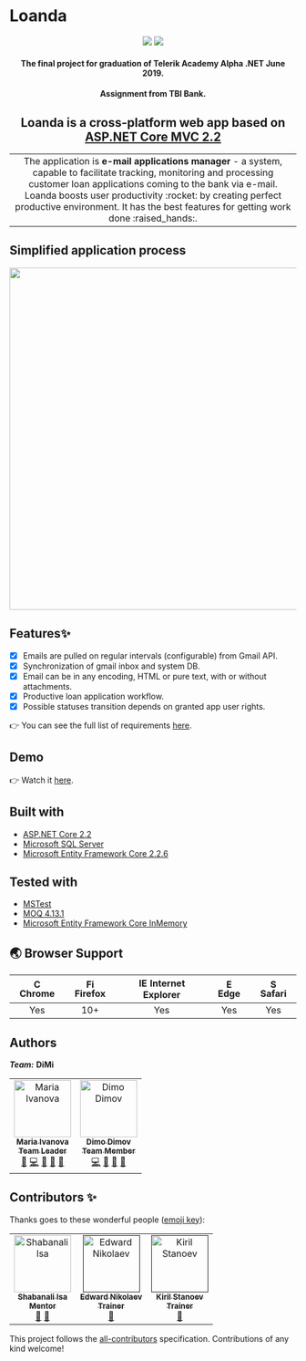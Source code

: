  # Loanda
<p align="center">
  <a>
    <img src="https://img.shields.io/badge/TelerikAlpha-.NET-green" />
  </a>
  <a>
    <img src="https://img.shields.io/github/issues/mimski/TBI" />
  </a>
</p>
<h4 align="center">
  The final project for graduation of Telerik Academy Alpha .NET June 2019. 
 </h4> 
 <h4 align="center">
 Assignment from TBI Bank.
  </h4> 

<h2 align="center">Loanda is a cross-platform web app based on <a href="https://dotnet.microsoft.com/apps/aspnet" target="_blank">ASP.NET Core MVC 2.2</a></h2>

<table>
<tr>
<td align="center">
The application is <b>e-mail applications manager</b> - a system, capable to facilitate tracking, monitoring and processing customer loan applications coming to the bank via e-mail.
Loanda boosts user productivity :rocket: by creating perfect productive environment.
It has the best features for getting work done :raised_hands:.
</td>
</tr>
</table>

## Simplified application process
<p align="center">
<img src="https://user-images.githubusercontent.com/44443424/67824297-94e8c300-face-11e9-97c0-c9d5791564ef.png" width="600px;"/>
</p>

## Features✨
- [x] Emails are pulled on regular intervals (configurable) from Gmail API.
- [x] Synchronization of gmail inbox and system DB.
- [x] Email can be in any encoding, HTML or pure text, with or without attachments.
- [x] Productive loan application workflow.
- [x] Possible statuses transition depends on granted app user rights.

👉 You can see the full list of requirements <a href="">here</a>.

## Demo
👉 Watch it <a href="https://www.youtube.com/">here</a>.
<br>

## Built with
- [ASP.NET Core 2.2](https://dotnet.microsoft.com/apps/aspnet)
- [Microsoft SQL Server](https://www.microsoft.com/en-us/sql-server/sql-server-downloads)
- [Microsoft Entity Framework Core 2.2.6](https://www.nuget.org/packages/Microsoft.EntityFrameworkCore/2.2.6)

## Tested with
- [MSTest](https://dotnet.microsoft.com/apps/aspnet)
- [MOQ 4.13.1](https://www.nuget.org/packages/moq/)
- [Microsoft Entity Framework Core InMemory](https://www.nuget.org/packages/Microsoft.EntityFrameworkCore.InMemory)

## 🌏 Browser Support

| <img src="https://user-images.githubusercontent.com/1215767/34348387-a2e64588-ea4d-11e7-8267-a43365103afe.png" alt="Chrome" width="16px" height="16px" /> Chrome | <img src="https://user-images.githubusercontent.com/1215767/34348383-9e7ed492-ea4d-11e7-910c-03b39d52f496.png" alt="Firefox" width="16px" height="16px" /> Firefox| <img src="https://user-images.githubusercontent.com/1215767/34348590-250b3ca2-ea4f-11e7-9efb-da953359321f.png" alt="IE" width="16px" height="16px" /> Internet Explorer | <img src="https://user-images.githubusercontent.com/1215767/34348380-93e77ae8-ea4d-11e7-8696-9a989ddbbbf5.png" alt="Edge" width="16px" height="16px" /> Edge | <img src="https://user-images.githubusercontent.com/1215767/34348394-a981f892-ea4d-11e7-9156-d128d58386b9.png" alt="Safari" width="16px" height="16px" /> Safari  |
| :---------: | :---------: | :---------: | :---------: | :---------: |
| Yes | 10+ | Yes | Yes | Yes |

## Authors
***Team:*** **DiMi**

<table>
  <tr>
    <td align="center">
     <a href="https://github.com/mimski">
      <img src="https://avatars3.githubusercontent.com/u/44443424?s=400&v=4" width="100px;" alt="Maria Ivanova"/>
      <br />
      <sub><b>Maria Ivanova</b></sub>
       <br />
      <sub><b>Team Leader</b></sub>
     </a>
     <br />
     <a href="https://github.com/mimski/TBI" title="Project Management">📆</a>
     <a href="https://github.com/mimski/TBI" title="Code">💻</a> 
     <a href="https://github.com/mimski/TBI" title="Design">🎨</a>
     <a href="https://github.com/mimski/TBI" title="Documentation">📖</a>
     <a href="https://github.com/mimski/TBI" title="Maintenance">🚧</a>
     </a>
 </td>
     
<td align="center">
     <a href="https://github.com/dimarata">
      <img src="https://avatars2.githubusercontent.com/u/57111468?s=400&v=4" width="100px;" alt="Dimo Dimov"/>
      <br />
      <sub><b>Dimo Dimov</b></sub>
       <br />
      <sub><b>Team Member</b></sub>
     </a>
     <br />
     <a href="https://github.com/mimski/TBI" title="Code">💻</a> 
     <a href="https://github.com/mimski/TBI" title="Design">🎨</a>
     <a href="https://github.com/mimski/TBI" title="Documentation">📖</a> 
     <a href="https://github.com/mimski/TBI" title="Maintenance">🚧</a>
</td>
  </tr>
</table>

## Contributors ✨

Thanks goes to these wonderful people ([emoji key](https://allcontributors.org/docs/en/emoji-key)):

<!-- ALL-CONTRIBUTORS-LIST:START - Do not remove or modify this section -->
<!-- prettier-ignore -->
<table>
  <tr>
<td align="center">
     <a href="https://github.com/ShabanIsa">
      <img src="https://avatars1.githubusercontent.com/u/35743221?s=400&v=4" width="100px;" alt="Shabanali Isa"/>
      <br />
      <sub><b>Shabanali Isa</b></sub>
       <br />
      <sub><b>Mentor</b></sub>
     </a>
     <br /><a href="https://github.com/mimski/TBI" title="Ideas & Planning">🤔</a> 
     <a href="https://github.com/mimski/TBI" title="Answering Questions">💬</a> 
</td>

<td align="center">
     <a href="">
      <img src="https://user-images.githubusercontent.com/44443424/67822233-5e0fae80-fac8-11e9-8b6d-20aaba4ed50b.png" width="100px;" alt="Edward Nikolaev"/>
      <br />
      <sub><b>Edward Nikolaev</b></sub>
       <br />
      <sub><b>Trainer</b></sub>
     </a>
     <br />
    <a href="https://github.com/mimski/TBI" title="Answering Questions">💬</a> 
</td>

<td align="center">
     <a href="">
      <img src="https://user-images.githubusercontent.com/44443424/67822233-5e0fae80-fac8-11e9-8b6d-20aaba4ed50b.png" width="100px;" alt="Kiril Stanoev"/>
      <br />
      <sub><b>Kiril Stanoev</b></sub>
      <br />
      <sub><b>Trainer</b></sub>
     </a>
     <br />
    <a href="https://github.com/mimski/TBI" title="Answering Questions">💬</a> 
</td>
     
  </tr>
</table>

<!-- ALL-CONTRIBUTORS-LIST:END -->

This project follows the [all-contributors](https://github.com/kentcdodds/all-contributors) specification. Contributions of any kind welcome!

